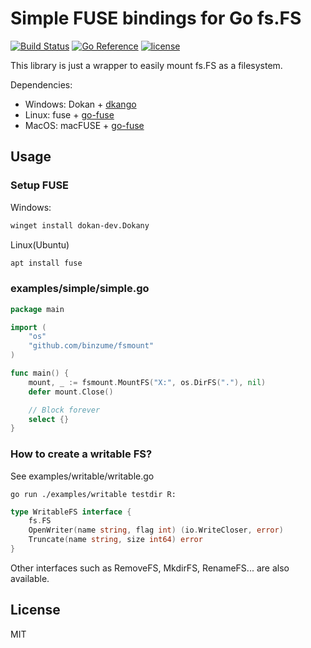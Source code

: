 # Simple FUSE bindings for Go fs.FS
[![Build Status](https://github.com/binzume/fsmount/actions/workflows/test.yaml/badge.svg)](https://github.com/binzume/fsmount/actions)
[![Go Reference](https://pkg.go.dev/badge/github.com/binzume/fsmount.svg)](https://pkg.go.dev/github.com/binzume/fsmount)
[![license](https://img.shields.io/badge/license-MIT-4183c4.svg)](https://github.com/binzume/fsmount/blob/master/LICENSE)

This library is just a wrapper to easily mount fs.FS as a filesystem.

Dependencies:

- Windows: Dokan + [dkango](https://github.com/binzume/dkango)
- Linux: fuse + [go-fuse](https://github.com/hanwen/go-fuse)
- MacOS: macFUSE + [go-fuse](https://github.com/hanwen/go-fuse)

## Usage

### Setup FUSE

Windows:

```sh
winget install dokan-dev.Dokany
```

Linux(Ubuntu)

```sh
apt install fuse
```

### examples/simple/simple.go

```go
package main

import (
	"os"
	"github.com/binzume/fsmount"
)

func main() {
	mount, _ := fsmount.MountFS("X:", os.DirFS("."), nil)
	defer mount.Close()

	// Block forever
	select {}
}
```

### How to create a writable FS?

See examples/writable/writable.go

```
go run ./examples/writable testdir R:
```

```go
type WritableFS interface {
	fs.FS
	OpenWriter(name string, flag int) (io.WriteCloser, error)
	Truncate(name string, size int64) error
}
```

Other interfaces such as RemoveFS, MkdirFS, RenameFS... are also available.

## License

MIT
